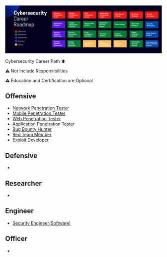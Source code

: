 ![ROADMAP](allv1.png)

Cybersecurity Career Path ⬆️

⚠️ Not Include Responsibilities

⚠️ Education and Certification are Optional

## Offensive

* [Network Penetration Tester](https://github.com/rezaduty/security-career-path/blob/master/Network_Penetration_Tester.md)
* [Mobile Penetration Tester](https://github.com/rezaduty/security-career-path/blob/master/Mobile_Penetration_Tester.md)
* [Web Penetration Tester](https://github.com/rezaduty/security-career-path/blob/master/Web_Penetration_Tester.md)
* [Application Penetration Tester](https://github.com/rezaduty/security-career-path/blob/master/Application_Penetration_Tester.md)
* [Bug Bounty Hunter](https://github.com/rezaduty/security-career-path/blob/master/Bug_Bounty_Hunter.md)
* [Red Team Member](https://github.com/rezaduty/security-career-path/blob/master/Red-Team-Member.md)
* [Exploit Developer](https://github.com/rezaduty/security-career-path/blob/master/Exploit_Developer.md)


## Defensive

* 

## Researcher

* 

## Engineer

* [Security Engineer(Software)](https://github.com/rezaduty/security-career-path/blob/master/Security_Engineer.md)

## Officer

* 
